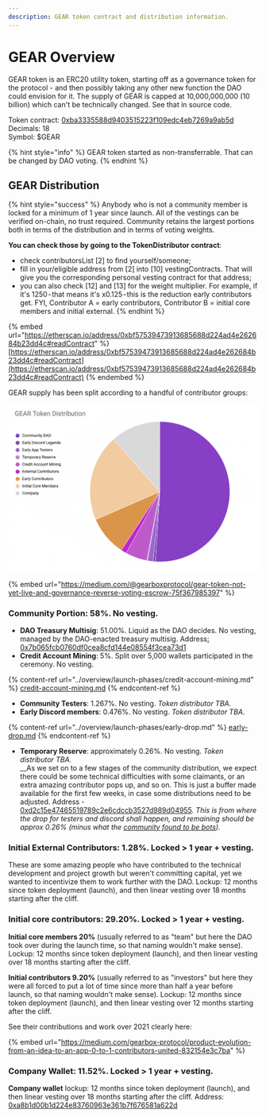```yaml
---
description: GEAR token contract and distribution information.
---
```


# GEAR Overview

GEAR token is an ERC20 utility token, starting off as a governance token for the protocol - and then possibly taking any other new function the DAO could envision for it. The supply of GEAR is capped at 10,000,000,000 (10 billion) which can't be technically changed. See that in source code.

Token contract: [0xba3335588d9403515223f109edc4eb7269a9ab5d](https://etherscan.io/token/0xba3335588d9403515223f109edc4eb7269a9ab5d)\
Decimals: 18\
Symbol: $GEAR

{% hint style="info" %}
GEAR token started as non-transferrable. That can be changed by DAO voting.
{% endhint %}

## GEAR Distribution

{% hint style="success" %}
Anybody who is not a community member is locked for a minimum of 1 year since launch. All of the vestings can be verified on-chain, no trust required. Community retains the largest portions both in terms of the distribution and in terms of voting weights.

**You can check those by going to the TokenDistributor contract**:

* check contributorsList \[2] to find yourself/someone;
* fill in your/eligible address from \[2] into \[10] vestingContracts. That will give you the corresponding personal vesting contract for that address;
* you can also check \[12] and \[13] for the weight multiplier. For example, if it's 1250 - that means it's x0.125 - this is the reduction early contributors get. FYI, Contributor A = early contributors, Contributor B = initial core members and initial external.
{% endhint %}

{% embed url="https://etherscan.io/address/0xbf57539473913685688d224ad4e262684b23dd4c#readContract" %}
[https://etherscan.io/address/0xbf57539473913685688d224ad4e262684b23dd4c#readContract](https://etherscan.io/address/0xbf57539473913685688d224ad4e262684b23dd4c#readContract)
{% endembed %}

GEAR supply has been split according to a handful of contributor groups:

![Early community maintain majority of voting power. See governance page.](<../.gitbook/assets/Screen Shot 2021-12-10 at 18.26.31.png>)

{% embed url="https://medium.com/@gearboxprotocol/gear-token-not-yet-live-and-governance-reverse-voting-escrow-75f367985397" %}

### Community Portion: 58%. No vesting.

* **DAO Treasury Multisig**: 51.00%. Liquid as the DAO decides. No vesting, managed by the DAO-enacted treasury multisig. Address[: 0x7b065fcb0760df0cea8cfd144e08554f3cea73d1](https://etherscan.io/address/0x7b065fcb0760df0cea8cfd144e08554f3cea73d1)
* **Credit Account Mining**: 5%. Split over 5,000 wallets participated in the ceremony. No vesting.

{% content-ref url="../overview/launch-phases/credit-account-mining.md" %}
[credit-account-mining.md](../overview/launch-phases/credit-account-mining.md)
{% endcontent-ref %}

* **Community Testers**: 1.267%. No vesting. _Token distributor TBA._
* **Early Discord members**: 0.476%. No vesting. _Token distributor TBA._

{% content-ref url="../overview/launch-phases/early-drop.md" %}
[early-drop.md](../overview/launch-phases/early-drop.md)
{% endcontent-ref %}

* **Temporary Reserve**: approximately 0.26%. No vesting. _Token distributor TBA._ \
  __As we set on to a few stages of the community distribution, we expect there could be some technical difficulties with some claimants, or an extra amazing contributor pops up, and so on. This is just a buffer made available for the first few weeks, in case some distributions need to be adjusted. Address - [0xd2c15e47465519789c2e6cdccb3527d989d04955](https://etherscan.io/address/0xd2c15e47465519789c2e6cdccb3527d989d04955). _This is from where the drop for testers and discord shall happen, and remaining should be approx 0.26% (minus what the_ [_community found to be bots_](https://gov.gearbox.fi/t/botting-findings/88)_)._

### Initial External Contributors: 1.28%. Locked > 1 year + vesting.

These are some amazing people who have contributed to the technical development and project growth but weren't committing capital, yet we wanted to incentivize them to work further with the DAO. Lockup: 12 months since token deployment (launch), and then linear vesting over 18 months starting after the cliff.&#x20;

### Initial сore contributors: 29.20%. Locked > 1 year + vesting.

**Initial core members 20%** (usually referred to as "team" but here the DAO took over during the launch time, so that naming wouldn't make sense). Lockup: 12 months since token deployment (launch), and then linear vesting over 18 months starting after the cliff.&#x20;

**Initial contributors 9.20%** (usually referred to as "investors" but here they were all forced to put a lot of time since more than half a year before launch, so that naming wouldn't make sense). Lockup: 12 months since token deployment (launch), and then linear vesting over 12 months starting after the cliff.

See their contributions and work over 2021 clearly here:

{% embed url="https://medium.com/gearbox-protocol/product-evolution-from-an-idea-to-an-app-0-to-1-contributors-united-832154e3c7ba" %}

### Company Wallet: 11.52%. Locked > 1 year + vesting.

**Company wallet** lockup: 12 months since token deployment (launch), and then linear vesting over 18 months starting after the cliff. Address: [0xa8b1d00b1d224e83760963e361b7f676581a622d](https://etherscan.io/address/0xa8b1d00b1d224e83760963e361b7f676581a622d)
